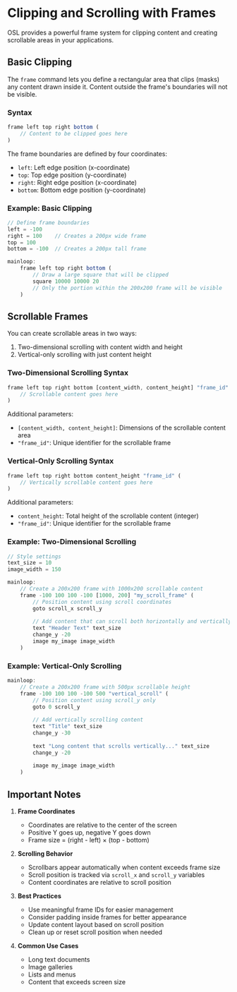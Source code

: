 # Clipping and Scrolling with Frames

OSL provides a powerful frame system for clipping content and creating scrollable areas in your applications.

## Basic Clipping

The `frame` command lets you define a rectangular area that clips (masks) any content drawn inside it. Content outside the frame's boundaries will not be visible.

### Syntax

```javascript
frame left top right bottom (
    // Content to be clipped goes here
)
```

The frame boundaries are defined by four coordinates:
- `left`: Left edge position (x-coordinate)
- `top`: Top edge position (y-coordinate)
- `right`: Right edge position (x-coordinate)
- `bottom`: Bottom edge position (y-coordinate)

### Example: Basic Clipping

```javascript
// Define frame boundaries
left = -100
right = 100    // Creates a 200px wide frame
top = 100
bottom = -100  // Creates a 200px tall frame

mainloop:
    frame left top right bottom (
        // Draw a large square that will be clipped
        square 10000 10000 20
        // Only the portion within the 200x200 frame will be visible
    )
```

## Scrollable Frames

You can create scrollable areas in two ways:
1. Two-dimensional scrolling with content width and height
2. Vertical-only scrolling with just content height

### Two-Dimensional Scrolling Syntax

```javascript
frame left top right bottom [content_width, content_height] "frame_id" (
    // Scrollable content goes here
)
```

Additional parameters:
- `[content_width, content_height]`: Dimensions of the scrollable content area
- `"frame_id"`: Unique identifier for the scrollable frame

### Vertical-Only Scrolling Syntax

```javascript
frame left top right bottom content_height "frame_id" (
    // Vertically scrollable content goes here
)
```

Additional parameters:
- `content_height`: Total height of the scrollable content (integer)
- `"frame_id"`: Unique identifier for the scrollable frame

### Example: Two-Dimensional Scrolling

```javascript
// Style settings
text_size = 10
image_width = 150

mainloop:
    // Create a 200x200 frame with 1000x200 scrollable content
    frame -100 100 100 -100 [1000, 200] "my_scroll_frame" (
        // Position content using scroll coordinates
        goto scroll_x scroll_y
        
        // Add content that can scroll both horizontally and vertically
        text "Header Text" text_size
        change_y -20
        image my_image image_width
    )
```

### Example: Vertical-Only Scrolling

```javascript
mainloop:
    // Create a 200x200 frame with 500px scrollable height
    frame -100 100 100 -100 500 "vertical_scroll" (
        // Position content using scroll_y only
        goto 0 scroll_y
        
        // Add vertically scrolling content
        text "Title" text_size
        change_y -30
        
        text "Long content that scrolls vertically..." text_size
        change_y -20
        
        image my_image image_width
    )
```

## Important Notes

1. **Frame Coordinates**
   - Coordinates are relative to the center of the screen
   - Positive Y goes up, negative Y goes down
   - Frame size = (right - left) × (top - bottom)

2. **Scrolling Behavior**
   - Scrollbars appear automatically when content exceeds frame size
   - Scroll position is tracked via `scroll_x` and `scroll_y` variables
   - Content coordinates are relative to scroll position

3. **Best Practices**
   - Use meaningful frame IDs for easier management
   - Consider padding inside frames for better appearance
   - Update content layout based on scroll position
   - Clean up or reset scroll position when needed

4. **Common Use Cases**
   - Long text documents
   - Image galleries
   - Lists and menus
   - Content that exceeds screen size
